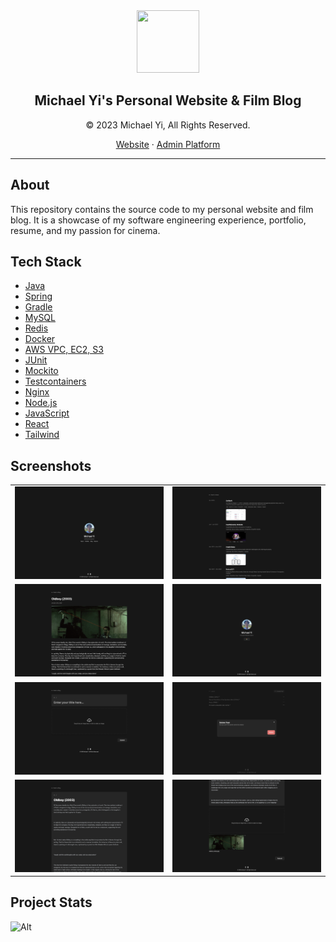 <div align="center">
    <img src="https://michael-yi.com/michael.png" width="100" height="100" />
    <h2>Michael Yi's Personal Website & Film Blog</h2>
    <p>© 2023 Michael Yi, All Rights Reserved.</p>
    <p>
        <a href="https://michael-yi.com/">Website</a>&nbsp;&#183;&nbsp;<a href="https://admin.michael-yi.com/">Admin Platform</a>
    </p>
</div>

<hr/>

## About 

This repository contains the source code to my personal website and film blog. It is a showcase of my software engineering experience, portfolio, resume, and my passion for cinema.

## Tech Stack

- [Java](https://www.java.com/en/)
- [Spring](https://spring.io/)
- [Gradle](https://gradle.org/)
- [MySQL](https://www.mysql.com/)
- [Redis](https://redis.io/)
- [Docker](https://www.docker.com/)
- [AWS VPC, EC2, S3](https://aws.amazon.com/)
- [JUnit](https://junit.org/junit5/)
- [Mockito](https://site.mockito.org/)
- [Testcontainers](https://testcontainers.com/)
- [Nginx](https://www.nginx.com/)
- [Node.js](https://nodejs.org/en)
- [JavaScript](https://www.javascript.com/)
- [React](https://react.dev/)
- [Tailwind](https://tailwindcss.com/)

## Screenshots

| | |
| - | - |
|![](.github/assets/home.png) | ![](.github/assets/portfolio.png) <tr></tr> |
|![](.github/assets/view-post.png) | ![](.github/assets/auth.png) <tr></tr> |
|![](.github/assets/create-post.png) | ![](.github/assets/delete-post.png) <tr></tr> |
|![](.github/assets/edit-post-1.png) | ![](.github/assets/edit-post-2.png) <tr></tr> |

## Project Stats

![Alt](https://repobeats.axiom.co/api/embed/0d0e559984591c9b57adbc13a96171939ad77a0f.svg "Repobeats analytics image")
